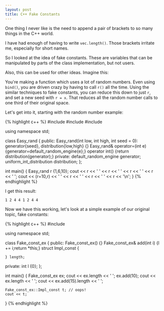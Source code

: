 ```yaml
---
layout: post
title: C++ Fake Constants
---
```


One thing I never like is the need to append a pair of brackets to so many things in the C++ world.

I have had enough of having to write `vec.length()`. Those brackets irritate me, especially for short names.

So I looked at the idea of fake constants. These are variables that can be manipulated by parts of the class implementation, but not users.

Also, this can be used for other ideas. Imagine this:

You're making a function which uses a lot of random numbers.
Even using `bind()`, you are driven crazy by having to call `r()` all the time. Using the similar techniques to fake constants, you can reduce 
this down to just `r`, and set a new seed with `r = x`. That reduces all the random number calls to one third of their original space.

Let's get into it, starting with the random number example:

{% highlight c++ %}
#include <iostream>
#include <random>
#include <utility>

using namespace std;

class Easy_rand
{
public:
    Easy_rand(int low, int high, int seed = 0):
        generator{seed}, distribution{low,high} {}
    Easy_rand& operator=(int e) {generator=default_random_engine{e};}
    operator int() {return distribution(generator);}
private:
    default_random_engine generator;
    uniform_int_distribution<int> distribution;
};

int main()
{
    Easy_rand r {1,6,10};
    cout << r << ' ' << r << ' ' << r << ' ' << r << ' ';
    cout << (r=10,r) << ' ' << r << ' ' << r << ' ' << r << '\n';
}
{% endhighlight %}

I get this result:

`1 2 4 4 1 2 4 4`

Now we have this working, let's look at a simple example of our original topic, fake constants:

{% highlight c++ %}
#include <iostream>

using namespace std;

class Fake_const_ex
{
public:
    Fake_const_ex() {}
    Fake_const_ex& add(int i) {l += i;return *this;}
    struct Impl_const
    {
        
    } length;
private:
    int l {0};
};

int main()
{
    Fake_const_ex ex;
    cout << ex.length << ' ';
    ex.add(10);
    cout << ex.length << ' ';
    cout << ex.add(15).length << ' ';

    Fake_const_ex::Impl_const t; // oops!
    cout << t;
}
{% endhighlight %}

